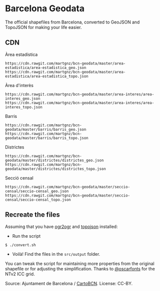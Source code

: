 Barcelona Geodata
=================
The official shapefiles from Barcelona, converted to GeoJSON and TopoJSON for making your life easier.

## CDN
Àrea estadística
```
https://cdn.rawgit.com/martgnz/bcn-geodata/master/area-estadistica/area-estadistica_geo.json
https://cdn.rawgit.com/martgnz/bcn-geodata/master/area-estadistica/area-estadistica_topo.json
```

Àrea d'interès
```
https://cdn.rawgit.com/martgnz/bcn-geodata/master/area-interes/area-interes_geo.json
https://cdn.rawgit.com/martgnz/bcn-geodata/master/area-interes/area-interes_topo.json
```

Barris
```
https://cdn.rawgit.com/martgnz/bcn-geodata/master/barris/barris_geo.json
https://cdn.rawgit.com/martgnz/bcn-geodata/master/barris/barris_topo.json
```

Districtes
```
https://cdn.rawgit.com/martgnz/bcn-geodata/master/districtes/districtes_geo.json
https://cdn.rawgit.com/martgnz/bcn-geodata/master/districtes/districtes_topo.json
```

Secció censal
```
https://cdn.rawgit.com/martgnz/bcn-geodata/master/seccio-censal/seccio-censal_geo.json
https://cdn.rawgit.com/martgnz/bcn-geodata/master/seccio-censal/seccio-censal_topo.json
```

## Recreate the files
Assuming that you have [ogr2ogr](https://trac.osgeo.org/gdal/wiki/DownloadingGdalBinaries) and [topojson](https://github.com/mbostock/topojson) installed:

- Run the script
```bash
$ ./convert.sh
```
- Voilà! Find the files in the `src/output` folder.

You can tweak the script for maintaining more properties from the original shapefile or for adjusting the simplification. Thanks to [@oscarfonts](https://github.com/oscarfonts) for the NTv2 ICC grid.

Source: Ajuntament de Barcelona / [CartoBCN](http://w20.bcn.cat/cartobcn/). License: CC-BY.